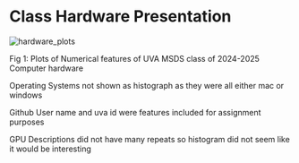 # Class Hardware Presentation
![hardware_plots](https://github.com/lukeschneider7/MSDS-Orientation/assets/100543430/3ec4f4ab-b462-4f4e-a817-154d43476fa3)

Fig 1: Plots of Numerical features of UVA MSDS class of 2024-2025 Computer hardware

Operating Systems not shown as histograph as they were all either mac or windows

Github User name and uva id were features included for assignment purposes

GPU Descriptions did not have many repeats so histogram did not seem like it would be interesting
